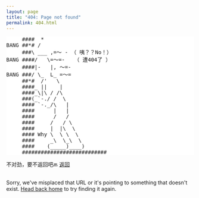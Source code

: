 ```yaml
---
layout: page
title: "404: Page not found"
permalink: 404.html
---
```


<p class="lead">
  
<style>
  pre {
    background-color: white; /* 将背景色设置为白色 */
  }
</style>
<pre>
     ####  *                   
BANG ##*# /                    
     ###\ ___ ,=～ - （ 咦？？No！）       
BANG ####/   \=～=-   （ 遭404了 ）     
     ####|-   |, ～=-             
BANG ###/ \_  L_ =～=             
     ##*#  /'   \              
     ####_ ||    |             
     ####_\|\ / /\             
     ###(_`-./ /  \            
     #### `-._/\   |           
     ####      |   |           
     ####      /   /           
     ####     /   / \          
     ####     |  |\  \         
     #### Why \  \ \  \        
     ####     _\  \_\  \       
     ####    (_____)____)      
     ###########################
</pre>


不对劲，要不返回吧🔙   <a href="{{ site.baseurl }}/">返回</a><br><br>

  Sorry, we've misplaced that URL or it's pointing to something that doesn't exist. <a href="{{ site.baseurl }}/">Head back home</a> to try finding it again.</p>

